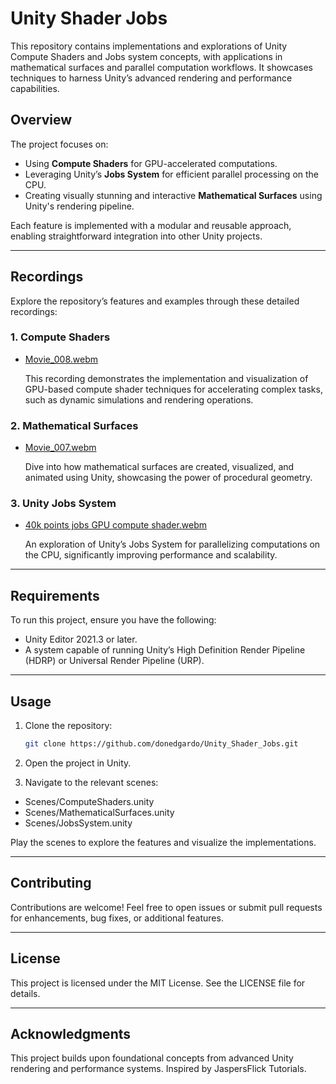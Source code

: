 # Unity Shader Jobs

This repository contains implementations and explorations of Unity Compute Shaders and Jobs system concepts, with applications in mathematical surfaces and parallel computation workflows. It showcases techniques to harness Unity’s advanced rendering and performance capabilities.

## Overview

The project focuses on:

- Using **Compute Shaders** for GPU-accelerated computations.
- Leveraging Unity’s **Jobs System** for efficient parallel processing on the CPU.
- Creating visually stunning and interactive **Mathematical Surfaces** using Unity's rendering pipeline.

Each feature is implemented with a modular and reusable approach, enabling straightforward integration into other Unity projects.

---

## Recordings

Explore the repository’s features and examples through these detailed recordings:

### 1. Compute Shaders

- [Movie_008.webm](https://github.com/user-attachments/assets/d10c9713-17f7-406f-8d94-567941519747)



  This recording demonstrates the implementation and visualization of GPU-based compute shader techniques for accelerating complex tasks, such as dynamic simulations and rendering operations.

### 2. Mathematical Surfaces

- [Movie_007.webm](https://github.com/user-attachments/assets/9e4f5f7b-f7cf-4792-8a95-c160a423b6dd)

  Dive into how mathematical surfaces are created, visualized, and animated using Unity, showcasing the power of procedural geometry.

### 3. Unity Jobs System

- [40k points jobs GPU compute shader.webm](https://github.com/user-attachments/assets/4ff2023c-fd8b-4c2c-aa74-4bae301cdac4)

  An exploration of Unity’s Jobs System for parallelizing computations on the CPU, significantly improving performance and scalability.

---

## Requirements

To run this project, ensure you have the following:

- Unity Editor 2021.3 or later.
- A system capable of running Unity’s High Definition Render Pipeline (HDRP) or Universal Render Pipeline (URP).

---

## Usage

1. Clone the repository:

   ```bash
   git clone https://github.com/donedgardo/Unity_Shader_Jobs.git
   ```
2. Open the project in Unity.

3. Navigate to the relevant scenes:

  - Scenes/ComputeShaders.unity
  - Scenes/MathematicalSurfaces.unity
  - Scenes/JobsSystem.unity

Play the scenes to explore the features and visualize the implementations.

---
## Contributing
Contributions are welcome! Feel free to open issues or submit pull requests for enhancements, bug fixes, or additional features.

---
## License
This project is licensed under the MIT License. See the LICENSE file for details.

---
## Acknowledgments
This project builds upon foundational concepts from advanced Unity rendering and performance systems. Inspired by JaspersFlick Tutorials.
